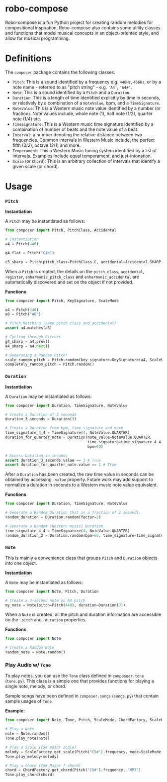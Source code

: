 # robo-compose
Robo-compose is a fun Python project for creating random melodies for compositional inspiration. 
Robo-compose also contains some utility classes and functions that model musical concepts in an object-oriented style, 
and allow for musical programming.

# Definitions
The `composer` package contains the following classes:
* `Pitch`: This is a sound identified by a frequency e.g. `440Hz`, `466Hz`, or 
by a note name - referred to as "pitch string" - e.g. `'A4'`, `'A4#'`.
* `Note`: This is a sound identified by a `Pitch` and a `Duration`.
* `Duration`: This is a length of time identified explicitly by time in seconds, 
or relatively by a combination of a `NoteValue`, bpm, and a `TimeSignature`.
* `NoteValue`: This is a Western music note value identified by a number (or fraction). 
Note values include, whole note (1), half note (1/2), quarter note (1/4) etc.
* `TimeSignature`: This is a Western music time signature identified by a combination of
number of beats and the note value of a beat.
* `Interval`: a number denoting the relative distance between two frequencies. Common intervals in Western
Music include, the perfect fifth (3/2), octave (2/1) and more.
* `Temperament`: This a Western Music tuning system identified by a list of intervals.
Examples include equal temperament, and just-intonation.
* `Scale` (or `Chord`): This is an arbitrary collection of intervals that identify a given scale (or chord).


# Usage
### `Pitch`
**Instantiation**

A `Pitch` may be instantiated as follows:
```python
from composer import Pitch, PitchClass, Accidental

# Instantiation
a4 = Pitch(440)

g4_flat = Pitch("G4b")

c5_sharp = Pitch(pitch_class=PitchClass.C, accidental=Accidental.SHARP, register=5)
```
When a `Pitch` is created, the details on the `pitch_class`, `accidental`, `register`, `enharmonic_pitch_class`
and `enharmonic_accidental` are automatically discovered and set on the object if not provided.

**Functions**

```python
from composer import Pitch, KeySignature, ScaleMode

a4 = Pitch(440)
a8 = Pitch("A8")

# Pitch Matching (same pitch class and accidental)
assert a4.matches(a8)

# Cycling through Pitches
g4_sharp = a4.prev()
a4_sharp = a4.next()

# Generating a Random Pitch!
scale_random_pitch = Pitch.random(key_signature=KeySignature(a4, ScaleMode.CHROMATIC))
completely_random_pitch = Pitch.random()
```

### `Duration`

**Instantiation**

A `Duration` may be instantiated as follows:
```python
from composer import Duration, TimeSignature, NoteValue

# Create a Duration of 3 seconds
duration_3_seconds = Duration(3)

# Create a Duration from bpm, time_signature and more
time_signature_4_4 = TimeSignature(4, NoteValue.QUARTER)
duration_for_quarter_note = Duration(note_value=NoteValue.QUARTER, 
                                     time_signature=time_signature_4_4,
                                     bpm=60)

# Access Duration in seconds
assert duration_3_seconds.value == 3 # True
assert duration_for_quarter_note.value == 1 # True
```
After a `Duration` has been created, the raw time value in seconds can be obtained by accessing `.value` property.
Future work may add support to normalize a duration in seconds to a Western music note value equivalent.

**Functions**

```python
from composer import Duration, TimeSignature, NoteValue

# Generate a Random Duration that is a fraction of 2 seconds.
random_duration = Duration.random(factor=2)

# Generate a Random (Western music) Duration
time_signature_4_4 = TimeSignature(4, NoteValue.QUARTER)
random_duration_2 = Duration.random(bpm=60, time_signature=time_signature_4_4)
```

### `Note`
This is mainly a convenience class that groups `Pitch` and `Duration` objects into one object.

**Instantiation**

A `Note` may be instantiated as follows:
```python
from composer import Note, Pitch, Duration

# Create a 3-second note on A4 pitch
my_note = Note(pitch=Pitch(440), duration=Duration(3))
```
When a `Note` is created, all the pitch and duration information are accessible on the `.pitch` and `.duration` properties.

**Functions**

```python
from composer import Note

# Create a Random Note
random_note = Note.random()
```

### Play Audio w/ `Tone`
To play notes, you can use the `Tone` class defined in `composeer.tone` (`tone.py`).
This class is a simple one that provides functions for playing a single note, melody, or chord.

Sample songs have been defined in `composer.songs` (`songs.py`) that contain sample usages of `Tone`.

**Example:**

```python
from composer import Note, Tone, Pitch, ScaleMode, ChordFactory, ScaleFactory

# Play a Note
note = Note.random()
Tone.play_note(note)

# Play a Scale (C5# major scale)
melody = ScaleFactory.get_scale(Pitch("C5#").frequency, mode=ScaleMode.MAJOR)
Tone.play_melody(melody)

# Play a Chord (C5# Major 7 chord)
chord = ChordFactory.get_chord(Pitch("C5#").frequency, "MM7")
Tone.play_chord(chord)
```
